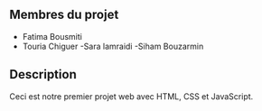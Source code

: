 
## Membres du projet
- Fatima Bousmiti
- Touria Chiguer
-Sara lamraidi
-Siham Bouzarmin
## Description
Ceci est notre premier projet web avec HTML, CSS et JavaScript.
